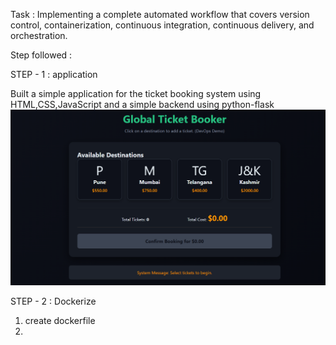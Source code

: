 Task : Implementing a complete automated workflow that covers version control, containerization, 
continuous integration, continuous delivery, and orchestration.

Step followed :

STEP - 1 : application

Built a simple application for the ticket booking system using HTML,CSS,JavaScript and a simple backend using python-flask
![frontend web page screenshot](frontend.png)

STEP - 2 : Dockerize

1) create dockerfile
2)